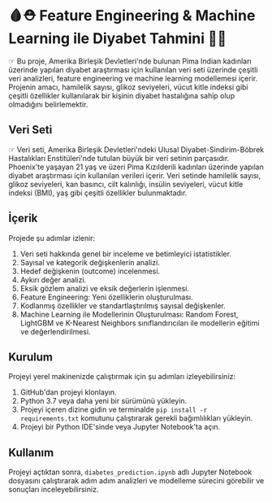 # 🩸⛑️ Feature Engineering & Machine Learning ile Diyabet Tahmini 💉🏥

☞ Bu proje, Amerika Birleşik Devletleri'nde bulunan Pima Indian kadınları üzerinde yapılan diyabet araştırması için kullanılan veri seti üzerinde çeşitli veri analizleri, feature engineering ve machine learning modellemesi içerir. Projenin amacı, hamilelik sayısı, glikoz seviyeleri, vücut kitle indeksi gibi çeşitli özellikler kullanılarak bir kişinin diyabet hastalığına sahip olup olmadığını belirlemektir.

## Veri Seti

☞ Veri seti, Amerika Birleşik Devletleri'ndeki Ulusal Diyabet-Sindirim-Böbrek Hastalıkları Enstitüleri'nde tutulan büyük bir veri setinin parçasıdır. Phoenix'te yaşayan 21 yaş ve üzeri Pima Kızılderili kadınları üzerinde yapılan diyabet araştırması için kullanılan verileri içerir. Veri setinde hamilelik sayısı, glikoz seviyeleri, kan basıncı, cilt kalınlığı, insülin seviyeleri, vücut kitle indeksi (BMI), yaş gibi çeşitli özellikler bulunmaktadır.

## İçerik

Projede şu adımlar izlenir:

1. Veri seti hakkında genel bir inceleme ve betimleyici istatistikler.
2. Sayısal ve kategorik değişkenlerin analizi.
3. Hedef değişkenin (outcome) incelenmesi.
4. Aykırı değer analizi.
5. Eksik gözlem analizi ve eksik değerlerin işlenmesi.
6. Feature Engineering: Yeni özelliklerin oluşturulması.
7. Kodlanmış özellikler ve standartlaştırılmış sayısal değişkenler.
8. Machine Learning ile Modellerinin Oluşturulması: Random Forest, LightGBM ve K-Nearest Neighbors sınıflandırıcıları ile modellerin eğitimi ve değerlendirilmesi.

## Kurulum

Projeyi yerel makinenizde çalıştırmak için şu adımları izleyebilirsiniz:

1. GitHub'dan projeyi klonlayın.
2. Python 3.7 veya daha yeni bir sürümünü yükleyin.
3. Projeyi içeren dizine gidin ve terminalde `pip install -r requirements.txt` komutunu çalıştırarak gerekli bağımlılıkları yükleyin.
4. Projeyi bir Python IDE'sinde veya Jupyter Notebook'ta açın.

## Kullanım

Projeyi açtıktan sonra, `diabetes_prediction.ipynb` adlı Jupyter Notebook dosyasını çalıştırarak adım adım analizleri ve modelleme sürecini görebilir ve sonuçları inceleyebilirsiniz.


